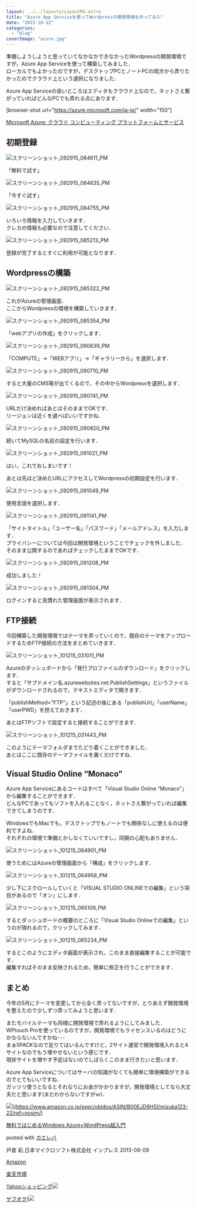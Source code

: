 ```yaml
---
layout: ../../layouts/LayoutMd.astro
title: "Azure App Serviceを使ってWordpressの開発環境を作ってみた"
date: "2015-10-12"
categories: 
  - "blog"
coverImage: "azure.jpg"
---
```


準備しようしようと思っていてなかなかできなかったWordpressの開発環境ですが，Azure App Serviceを使って構築してみました．  
ローカルでもよかったのですが，デスクトップPCとノートPCの両方から弄りたかったのでクラウド上という選択になりました．

Azure App Serviceの良いところはエディタもクラウド上なので，ネットさえ繋がっていればどんなPCでも弄れる点にあります．

\[browser-shot url="https://azure.microsoft.com/ja-jp/" width="150"\]

[Microsoft Azure: クラウド コンピューティング プラットフォームとサービス](https://azure.microsoft.com/ja-jp/)

## 初期登録

![スクリーンショット_092915_084611_PM](/archive/images/092915_084611_PM.jpg "スクリーンショット_092915_084611_PM")

「無料で試す」

![スクリーンショット_092915_084635_PM](/archive/images/092915_084635_PM.jpg "スクリーンショット_092915_084635_PM")

「今すぐ試す」

![スクリーンショット_092915_084755_PM](/archive/images/092915_084755_PM.jpg "スクリーンショット_092915_084755_PM")

いろいろ情報を入力していきます．  
クレカの情報も必要なので注意してください．

![スクリーンショット_092915_085213_PM](/archive/images/092915_085213_PM.jpg "スクリーンショット_092915_085213_PM")

登録が完了するとすぐに利用が可能となります．

## Wordpressの構築

![スクリーンショット_092915_085322_PM](/archive/images/092915_085322_PM.jpg "スクリーンショット_092915_085322_PM")

これがAzureの管理画面．  
ここからWordpressの環境を構築していきます．

![スクリーンショット_092915_085354_PM](/archive/images/092915_085354_PM.jpg "スクリーンショット_092915_085354_PM")

「webアプリの作成」をクリックします．

![スクリーンショット_092915_090639_PM](/archive/images/092915_090639_PM.jpg "スクリーンショット_092915_090639_PM")

「COMPUTE」→「WEBアプリ」→「ギャラリーから」を選択します．

![スクリーンショット_092915_090710_PM](/archive/images/092915_090710_PM.jpg "スクリーンショット_092915_090710_PM")

すると大量のCMS等が出てくるので，その中からWordpressを選択します．

![スクリーンショット_092915_090741_PM](/archive/images/092915_090741_PM.jpg "スクリーンショット_092915_090741_PM")

URLだけ決めればあとはそのままでOKです．  
リージョンは近くを選べばいいですかね．

![スクリーンショット_092915_090820_PM](/archive/images/092915_090820_PM.jpg "スクリーンショット_092915_090820_PM")

続いてMySQLの名前の設定を行います．

![スクリーンショット_092915_091021_PM](/archive/images/092915_091021_PM.jpg "スクリーンショット_092915_091021_PM")

はい，これでおしまいです！

あとは先ほど決めたURLにアクセスしてWordpressの初期設定を行います．

![スクリーンショット_092915_091049_PM](/archive/images/092915_091049_PM.jpg "スクリーンショット_092915_091049_PM")

使用言語を選択します．

![スクリーンショット_092915_091141_PM](/archive/images/092915_091141_PM.jpg "スクリーンショット_092915_091141_PM")

「サイトタイトル」「ユーザー名」「パスワード」「メールアドレス」を入力します．  
プライバシーについては今回は開発環境ということでチェックを外しました．  
そのまま公開するのであればチェックしたままでOKです．

![スクリーンショット_092915_091208_PM](/archive/images/092915_091208_PM.jpg "スクリーンショット_092915_091208_PM")

成功しました！

![スクリーンショット_092915_091304_PM](/archive/images/092915_091304_PM.jpg "スクリーンショット_092915_091304_PM")

ログインすると見慣れた管理画面が表示されます．

## FTP接続

今回構築した開発環境ではテーマを弄っていくので，既存のテーマをアップロードするためFTP接続の方法をまとめていきます．

![スクリーンショット_101215_031011_PM](/archive/images/101215_031011_PM.jpg "スクリーンショット_101215_031011_PM")

Azureのダッシュボードから「発行プロファイルのダウンロード」をクリックします．  
すると「サブドメイン名.azurewebsites.net.PublishSettings」というファイルがダウンロードされるので，テキストエディタで開きます．

「publishMethod="FTP"」という記述の後にある「publishUrl」「userName」「userPWD」を控えておきます．

あとはFTPソフトで設定すると接続することができます．

![スクリーンショット_101215_031443_PM](/archive/images/101215_031443_PM.jpg "スクリーンショット_101215_031443_PM")

このようにテーマフォルダまでたどり着くことができました．  
あとはここに既存のテーマファイルを置くだけですね．

## Visual Studio Online “Monaco”

Azure App Serviceにあるコードはすべて「Visual Studio Online “Monaco”」から編集することができます．  
どんなPCであってもソフトを入れることなく，ネットさえ繋がっていれば編集できてしまうのです．

WindowsでもMacでも，デスクトップでもノートでも関係なしに使えるのは便利ですよね．  
それぞれの環境で準備とかしなくていいですし，同期の心配もありません．

![スクリーンショット_101215_064901_PM](/archive/images/101215_064901_PM.jpg "スクリーンショット_101215_064901_PM")

使うためにはAzureの管理画面から「構成」をクリックします．

![スクリーンショット_101215_064958_PM](/archive/images/101215_064958_PM.jpg "スクリーンショット_101215_064958_PM")

少し下にスクロールしていくと「VISUAL STUDIO ONLINEでの編集」という項目があるので「オン」にします．

![スクリーンショット_101215_065109_PM](/archive/images/101215_065109_PM.jpg "スクリーンショット_101215_065109_PM")

するとダッシュボードの概要のところに「Visual Studio Onlineでの編集」というのが現れるので，クリックしてみます．

![スクリーンショット_101215_065234_PM](/archive/images/101215_065234_PM.jpg "スクリーンショット_101215_065234_PM")

するとこのようにエディタ画面が表示され，このまま直接編集することが可能です．  
編集すればそのまま反映されるため，簡単に修正を行うことができます．

## まとめ

今年の5月にテーマを変更してから全く弄ってないですが，とりあえず開発環境を整えたので少しずつ弄ってみようと思います．

またモバイルテーマも同様に開発環境で弄れるようにしてみました．  
WPtouch Proを使っているのですが，開発環境でもライセンスいるのはどうにかならないんですかね･･･  
まぁ5PACKなので足りてはいるんですけど，2サイト運営で開発環境入れると4サイトなのでもう増やせないという感じです．  
現状サイトを増やす予定はないのでしばらくこのまま行きたいと思います．

Azure App Serviceについてはサーバの知識がなくても簡単に環境構築ができるのでとてもいいですね．  
ガッツリ使うとなるとそれなりにお金がかかりますが，開発環境としてなら大丈夫だと思います(まだわからないですがｗ)．

![](/archive/images/51u2oG4W4YL._SL160_.jpg)](https://www.amazon.co.jp/exec/obidos/ASIN/B00EJD6HSI/mizuka123-22/ref=nosim/)

[無料ではじめるWindows Azure×WordPress超入門](https://www.amazon.co.jp/exec/obidos/ASIN/B00EJD6HSI/mizuka123-22/ref=nosim/)

posted with [カエレバ](http://kaereba.com)

戸倉 彩,日本マイクロソフト株式会社 インプレス 2013-08-09

[Amazon](http://www.amazon.co.jp/gp/search?keywords=%96%B3%97%BF%82%C5%82%CD%82%B6%82%DF%82%E9Windows%20Azure%81~WordPress%92%B4%93%FC%96%E5&__mk_ja_JP=%83J%83%5E%83J%83i&tag=mizuka123-22)

[楽天市場](http://hb.afl.rakuten.co.jp/hgc/032b53ee.4b34c5ee.0f4a541e.f440145e/?pc=http%3A%2F%2Fsearch.rakuten.co.jp%2Fsearch%2Fmall%2F%25E7%2584%25A1%25E6%2596%2599%25E3%2581%25A7%25E3%2581%25AF%25E3%2581%2598%25E3%2582%2581%25E3%2582%258BWindows%2520Azure%25C3%2597WordPress%25E8%25B6%2585%25E5%2585%25A5%25E9%2596%2580%2F-%2Ff.1-p.1-s.1-sf.0-st.A-v.2%3Fx%3D0%26scid%3Daf_ich_link_urltxt%26m%3Dhttp%3A%2F%2Fm.rakuten.co.jp%2F)

[Yahooショッピング![](//ad.jp.ap.valuecommerce.com/servlet/gifbanner?sid=3066752&pid=881990642)](//ck.jp.ap.valuecommerce.com/servlet/referral?sid=3066752&pid=881990642&vc_url=http%3A%2F%2Fsearch.shopping.yahoo.co.jp%2Fsearch%3Fp%3D%25E7%2584%25A1%25E6%2596%2599%25E3%2581%25A7%25E3%2581%25AF%25E3%2581%2598%25E3%2582%2581%25E3%2582%258BWindows%2520Azure%25C3%2597WordPress%25E8%25B6%2585%25E5%2585%25A5%25E9%2596%2580)

[ヤフオク!![](//ad.jp.ap.valuecommerce.com/servlet/gifbanner?sid=3066752&pid=881990642)](//ck.jp.ap.valuecommerce.com/servlet/referral?sid=3066752&pid=881990642&vc_url=http%3A%2F%2Fauctions.search.yahoo.co.jp%2Fsearch%3Fvo%3D%26ve%3D%26auccat%3D0%26aucminprice%3D%26aucmaxprice%3D%26aucmin_bidorbuy_price%3D%26aucmax_bidorbuy_price%3D%26loc_cd%3D0%26abatch%3D0%26istatus%3D0%26filtered%3D1%26ei%3DUTF-8%26tab_ex%3Dcommerce%26va%3D%25E7%2584%25A1%25E6%2596%2599%25E3%2581%25A7%25E3%2581%25AF%25E3%2581%2598%25E3%2582%2581%25E3%2582%258BWindows%2520Azure%25C3%2597WordPress%25E8%25B6%2585%25E5%2585%25A5%25E9%2596%2580)

